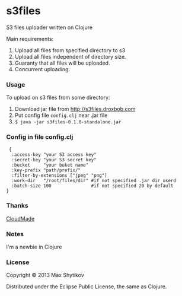 # s3files

S3 files uploader written on Clojure 

Main requirements:

1. Upload all files from specified directory to s3
2. Upload all files independent of directory size.
3. Guaranty that all files will be uploaded.
4. Concurrent uploading. 


### Usage

To upload on s3 files from some directory:

1. Download jar file from http://s3files.droxbob.com
2. Put config file `config.clj` near .jar file
3. `$ java -jar s3files-0.1.0-standalone.jar`

### Config in file config.clj

```
 {
  :access-key "your S3 access key"
  :secret-key "your S3 secret key"
  :bucket     "your buket name"
  :key-prefix "path/prefix/"
  :filter-by-extensions ["jpeg" "png"]
  :work-dir   "/root/files/dir" #if not specified .jar dir userd
  :batch-size 100               #if not specified 20 by default
}
```


### Thanks

[CloudMade](http://cloudmade.com)

### Notes

I'm a newbie in Clojure

### License

Copyright © 2013 Max Shytikov

Distributed under the Eclipse Public License, the same as Clojure.
